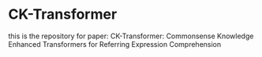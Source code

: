# CK-Transformer
this is the repository for paper: CK-Transformer: Commonsense Knowledge Enhanced Transformers for Referring Expression Comprehension
